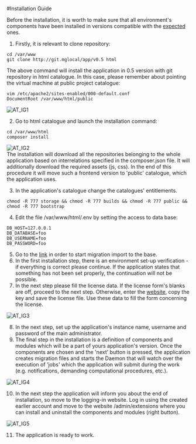 #Installation Guide  


Before the installation, it is worth to make sure that all environment's components have been installed in versions compatible with the [expected](https://inbssoftware.atlassian.net/wiki/display/AS/Requirements) ones.  
  
1. Firstly, it is relevant to clone repository:  
```
cd /var/www
git clone http://git.mglocal/app/v0.5 html
```
The above command will install the application in 0.5 version with git repository in html catalogue. 
In this case, please remember about pointing the virtual machine at public project catalogue:  
```
vim /etc/apache2/sites-enabled/000-default.conf  
DocumentRoot /var/www/html/public
```
  
  ![AT_IG1](https://raw.githubusercontent.com/antaresproject/docs/master/docs/img/docs/installation/installation_guide/AT_IG1.PNG)
  
2. Go to html catalogue and launch the installation command:  
```
cd /var/www/html
composer install
```
  
  ![AT_IG2](https://raw.githubusercontent.com/antaresproject/docs/master/docs/img/docs/installation/installation_guide/At_IG2.PNG)  
  The installation will download all the repositories belonging to the whole application based on interrelations specified in the composer.json file. It will additionally download the required assets (js, css). In the end of this procedure it will move such a frontend version to 'public' catalogue, which the application uses.  

3. In the application's catalogue change the catalogues' entitlements.
```
chmod -R 777 storage && chmod -R 777 builds && chmod -R 777 public && chmod -R 777 bootstrap
```
  
4.  Edit the file /var/www/html/.env by setting the access to data base:
```
DB_HOST=127.0.0.1
DB_DATABASE=foo
DB_USERNAME=foo
DB_PASSWORD=foo
```
  
5. Go to the [link](http://127.0.0.1/admin/install) in order to start migration import to the base.
6. In the first installation step, there is an environment set-up verification - if everything is correct please continue. If the application states that something has not been set properly, the continuation will not be possible.
7. In the next step please fill the license data. If the license form's blanks are off, proceed to the next step. Otherwise, enter the [website](http://192.168.1.217/license), copy the key and save the license file. Use these data to fill the form concerning the license.
  
  ![AT_IG3](https://raw.githubusercontent.com/antaresproject/docs/master/docs/img/docs/installation/installation_guide/AT_IG3.PNG)
  
8. In the next step, set up the application's instance name, username and password of the main administrator.
9. The final step in the installation is a definition of components and modules which will be a part of yours application's version. Once the components are chosen and the 'next' button is pressed, the application creates migration files and starts the Daemon that will watch over the execution of 'jobs' which the application will submit during the work (e.g. notifications, demanding computational procedures, etc.).
  
  ![AT_IG4](https://raw.githubusercontent.com/antaresproject/docs/master/docs/img/docs/installation/installation_guide/AT_IG4.png)
  
10. In the next step the application will inform you about the end of installation, so move to the logging-in website. Log in using the created earlier account and move to the website /admin/extensions where you can install and uninstall the components and modules (right button).
  
  ![AT_IG5](https://raw.githubusercontent.com/antaresproject/docs/master/docs/img/docs/installation/installation_guide/AT_IG5.png)
  
11. The application is ready to work.
